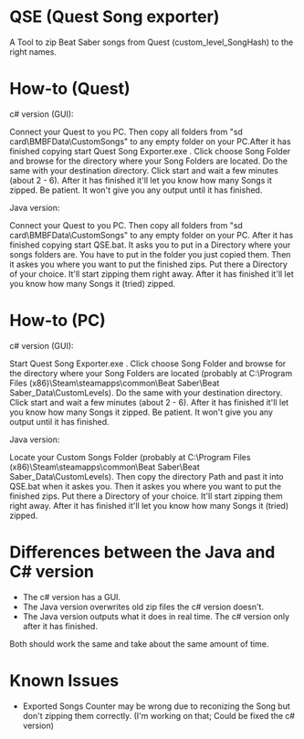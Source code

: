 # QSE (Quest Song exporter)
A Tool to zip Beat Saber songs from Quest (custom_level_SongHash) to the right names.

# How-to (Quest)
c# version (GUI):

Connect your Quest to you PC. Then copy all folders from "sd card\BMBFData\CustomSongs" to any empty folder on your PC.After it has finished copying start Quest Song Exporter.exe . Click choose Song Folder and browse for the directory where your Song Folders are located. Do the same with your destination directory. Click start and wait a few minutes (about 2 - 6). After it has finished it'll let you know how many Songs it zipped. Be patient. It won't give you any output until it has finished.

Java version: 

Connect your Quest to you PC. Then copy all folders from "sd card\BMBFData\CustomSongs" to any empty folder on your PC. After it has finished copying start QSE.bat. It asks you to put in a Directory where your songs folders are. You have to put in the folder you just copied them. Then it askes you where you want to put the finished zips. Put there a Directory of your choice. It'll start zipping them right away. After it has finished it'll let you know how many Songs it (tried) zipped.

# How-to (PC)
c# version (GUI):

Start Quest Song Exporter.exe . Click choose Song Folder and browse for the directory where your Song Folders are located (probably at C:\Program Files (x86)\Steam\steamapps\common\Beat Saber\Beat Saber_Data\CustomLevels). Do the same with your destination directory. Click start and wait a few minutes (about 2 - 6). After it has finished it'll let you know how many Songs it zipped. Be patient. It won't give you any output until it has finished.

Java version:

Locate your Custom Songs Folder (probably at C:\Program Files (x86)\Steam\steamapps\common\Beat Saber\Beat Saber_Data\CustomLevels). Then copy the directory Path and past it into QSE.bat when it askes you. Then it askes you where you want to put the finished zips. Put there a Directory of your choice. It'll start zipping them right away. After it has finished it'll let you know how many Songs it (tried) zipped.

# Differences between the Java and C# version
- The c# version has a GUI.
- The Java version overwrites old zip files the c# version doesn't.
- The Java version outputs what it does in real time. The c# version only after it has finished.

Both should work the same and take about the same amount of time.

# Known Issues
- Exported Songs Counter may be wrong due to reconizing the Song but don't zipping them correctly. (I'm working on that; Could be fixed the c# version)
